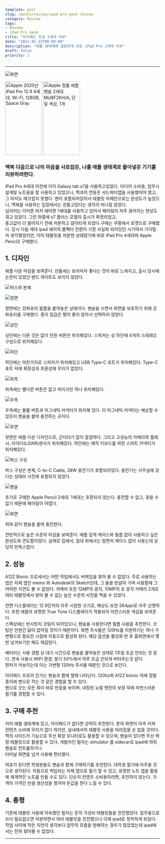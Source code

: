 ```yaml
---
template: post
slug: /posts/review/ipad-pro-gen2-review
category: Review
tags:
- Review
- iPad Pro Gen4
title: "아이패드 프로 2세대 리뷰"
date: "2021-01-12T00:00:00"
description: "애플 생태계에 입문하게 만든 iPad Pro 2세대 리뷰"
draft: false
priority: 1
---
```


<script src="https://ads-partners.coupang.com/g.js"></script>
<script>
	new PartnersCoupang.G({"id":400629,"template":"carousel","trackingCode":"AF8809335","width":"680","height":"140"});
</script>

---

![화면](./ipad-pro-gen2/screen.jpeg)


<a style="display: inline-block;" href="https://coupa.ng/bPpbQd" target="_blank" referrerpolicy="unsafe-url"><img src="https://static.coupangcdn.com/image/affiliate/banner/6e68ad1a8ccf17ee67f8bb065439b825@2x.jpg" alt="Apple 2020년 iPad Pro 12.9 4세대, Wi-Fi, 128GB, Space Gray" width="120" height="240"></a>
<a style="display: inline-block;" href="https://coupa.ng/bPpc0n" target="_blank" referrerpolicy="unsafe-url"><img src="https://static.coupangcdn.com/image/affiliate/banner/3d59098e1dfdd172820797b27fddb9fd@2x.jpg" alt="Apple 정품 애플펜슬 2세대 MU8F2KH/A, 단일 색상, 1개" width="120" height="240"></a>

### 맥북 다음으로 나의 마음을 사로잡은, 나를 애플 생태계로 몰아넣은 기기를 리뷰하려한다.

iPad Pro 4세대 이전에 이미 Galaxy tab s7을 사용하고있었다. 미디어 소비용, 업무시 설계및 노트용을 잘 사용하고 있었으나, 맥과의 연동은 서드파티앱을 사용했어야 했고,  
그 마저도 매끄럽지 못했다. 펜이 포함되어있어서 태블릿 자체만으로는 완성도가 높았으나, 맥북을 사용하는 입장에서는 걷돌고있다는 생각이 떠나질 않았다.  
심지어는 이어폰 마저 에어팟 1세대를 사용하고 있어서 페이링이 자주 끊어지는 현상도 겪고 있었다. 그런 와중에 s7 플러스 모델의 출시가 확정되었고,   
중고값이 더 떨어지기 전에 처분하고 갈아타게 되었다.구매는 쿠팡에서 로켓으로 구매했다. 당시 다음 세대 ipad 에어의 폼팩터 전환이 기정 사실화 되어있던 시기여서 기다릴까 생각했었지만, 이미 태블릿을 처분한 상태였기에 바로 iPad Pro 4세대와 Apple Pencil2 구매했다. 

## 1. 디자인

애플 다운 마감을 보여준다. 만듦새는 보자마자 좋다는 것이 바로 느껴지고, 출시 당시에 논란이 있었던 밴드 게이트도 보이지 않았다.  

![박스와 본체](./ipad-pro-gen2/with-box.jpeg)

![정면](./ipad-pro-gen2/front.jpeg)

정면에는 강화유리 필름을 붙여놓은 상태이다. 펜슬을 쓰면서 화면을 보호하기 위해 강화유리를 구매했다. 종이 질감은 평이 좋지 않아서 선택하지 않았다. 

![상단](./ipad-pro-gen2/top.jpeg)

상단에는 다른 것은 없이 전원 버튼만 위치해있다. 스피커는 상 하단에 4개의 스테레오 구성으로 위치해있다.

![하단](./ipad-pro-gen2/bottom.jpeg)

하단에는 마찬가지로 스피커가 위치해있고 USB Type-C 포트가 위치해있다. Type-C 포트 덕에 확장성과 호환성에 무리가 없었다.

![좌측](./ipad-pro-gen2/left.jpeg)

좌측에는 별다른 버튼은 없고 마이크만 하나 위치해있다. 

![우측](./ipad-pro-gen2/right.jpeg)

우측에는 볼륨 버튼과 마그네틱 커넥터가 위치해 있다. 이 마그네틱 커넥터는 예상할 수 있듯이 펜슬을 붙여 충전하는 곳이다. 

![후면](./ipad-pro-gen2/back.jpeg)

뒷면은 애플 다운 디자인으로, 군더더기 없이 깔끔하다. 그리고 고성능의 카메라와 플래시, 라이다(LiDAR)센서가 위치해있다. 하단에는 매직 키보드를 위한 스마트 커넥터가 위치해있다.

![박스 구성](./ipad-pro-gen2/in-box.jpeg)

박스 구성은 본체, C-to-C Cable, 28W 충전기가 포함되어있다. 충전기는 사무실에 갖다논 상태라 사진에 포함되지 않았다. 

![펜슬](./ipad-pro-gen2/pencil.jpeg)

추가로 구매한 Apple Pencil 2세대. 1세대는 호환되지 않는다. 충전할 수 없고, 꽂을 수 없기 때문에 페어링이 어렵다. 

![화면](./ipad-pro-gen2/screen.jpeg)

위와 같이 펜슬을 붙여 충전한다. 

전반적으로 높은 수준의 마감을 보여준다. 애플 답게 케이스와 필름 없이 사용하고 싶은 완성도와 견도함이었다. 실제로 집에서, 침대 위에서는 맘편히 케이스 없이 사용는데 상당히 만족스럽다.

## 2. 성능
  A12Z Bionic 프로세서는 어떤 작업에서도 버벅임을 찾아 볼 수 없었다. 주로 사용하는 앱은 자체 앱인 memo 와 Autodesk의 Sketch인데, 그 둘을 번갈아 가며 사용함에 그 어떠한 지연도 볼 수 없었다. 
카메라 또한 12MP의 광각, 10MP의 초 광각 카메라 2개로 여타 태블릿에서 찾아 볼 수 없는 높은 수준의 사진을 찍을 수 있었다.

전면 디스플레이는 12.9인치의 아주 시원한 크기로, 해상도 또한 264ppi로 아주 선명하다. 또한 애플의 유명한 True Tone 디스플레이가 적용되어 자연스러운 색감을 보여준다.  
스펙상에는 반사방지 코팅이 되어있으나, 펜슬을 사용한다면 필름 사용을 추천한다. 코팅은 언젠간 닳아 없어질 것이기 때문이다.
화면 주사율은 120Hz를 지원하기는 하나 가변형으로 필요한 시점에 자동으로 활성화 된다. 해당 옵션을 활성화 한 후 홈화면에서 몇번 넘겨보기만 해도 체감된다. 

배터리는 사용 경험 상 대기 시간으로 펜슬을 붙여놓은 상태로 1주일 조금 안되는 것 같다. 연속 사용시 WIFI 환경, 발기 50%에서 하루 조금 안되게 버텨주는것 같다.  
편차가 커보이는데 이는 가변형 120Hz 주사율 때문인 것으로 보인다. 

아이패드 프로의 진가는 펜슬과 함께 할때 나타난다. 120hz와 A12Z bionic 덕에 정말 종이에 펜으로 적는 것 같은 경험을 할 수 있다.  
펜으로 긋는 모든 획이 바로 반응을 보이며, 내장된 뉴럴 엔진의 보정 덕에 자연스러운 필기를 경험할 수 있다. 

## 3. 구매 추천
   이미 애플 생태계애 있고, 아이패드가 없다면 강력히 추천한다. 폰의 화면이 아주 커져 컨텐츠 소비에 무리가 없다 하지만, 실내에서의 태블릿 사용을 따라잡을 순 없을 것이다.  
   맥의 사이드카 기능으로 무선 확장 모니터로도 활용할 수 있으며, 펜슬이 있다면 무선 액정 태블릿으로 활용할 수 있다. 개발자인 필자는 simulator 를 sidecar로 ipad에 띄워 펜슬로 컨트롤하거나  
   터미널 화면을 넘겨 사용해 편리했다. 
   
   여유가 된다면 학생분들도 펜슬과 함께 구매하기를 추천한다. 대학생 필기에 아주을 것으로 생각된다. 자동으로 백업되는 자체 앱으로 필기 할 수 있고, 유명한 노트 앱을 활용해 체계적인 노트를 만들 수도 있다. 
단순히 컨텐츠 소비용이라면, 추천하지 않는다. 가격이 가격인 만큼 생산성을 챙겨야 돈값을 한다 느낄 수 있다. 

## 4. 총평
기존에 태블릿 사용에 익숙했던 필자는 흔히 가성비 태블릿들을 전전했었다. 업무용으로 쓰다 필요없으면 처분하면서 여러 태블릿을 전전했으나 이제 ipad로 정착하게 되었다.  
작업 사이에 작은 지연이 생각보다 업무의 흐름을 방해하는 경우가 많았었는데 ipad에서는 전혀 찾아볼 수 없었다. 

---

<script>
	new PartnersCoupang.G({"id":400629,"template":"carousel","trackingCode":"AF8809335","width":"680","height":"140"});
</script>
